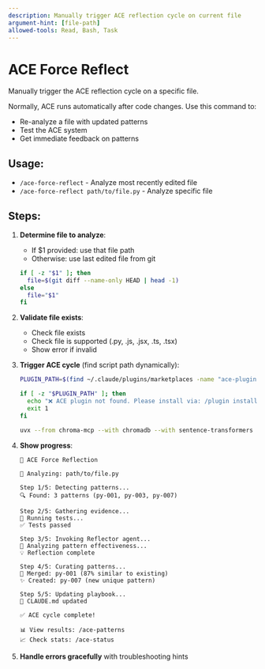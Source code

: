```yaml
---
description: Manually trigger ACE reflection cycle on current file
argument-hint: [file-path]
allowed-tools: Read, Bash, Task
---
```


# ACE Force Reflect

Manually trigger the ACE reflection cycle on a specific file.

Normally, ACE runs automatically after code changes. Use this command to:
- Re-analyze a file with updated patterns
- Test the ACE system
- Get immediate feedback on patterns

## Usage:
- `/ace-force-reflect` - Analyze most recently edited file
- `/ace-force-reflect path/to/file.py` - Analyze specific file

## Steps:

1. **Determine file to analyze**:
   - If $1 provided: use that file path
   - Otherwise: use last edited file from git
   ```bash
   if [ -z "$1" ]; then
     file=$(git diff --name-only HEAD | head -1)
   else
     file="$1"
   fi
   ```

2. **Validate file exists**:
   - Check file exists
   - Check file is supported (.py, .js, .jsx, .ts, .tsx)
   - Show error if invalid

3. **Trigger ACE cycle** (find script path dynamically):
   ```bash
   PLUGIN_PATH=$(find ~/.claude/plugins/marketplaces -name "ace-plugin-marketplace" -type d 2>/dev/null | head -1)

   if [ -z "$PLUGIN_PATH" ]; then
     echo "❌ ACE plugin not found. Please install via: /plugin install ace-orchestration@ace-plugin-marketplace"
     exit 1
   fi

   uvx --from chroma-mcp --with chromadb --with sentence-transformers --with scikit-learn python3 "$PLUGIN_PATH/plugins/ace-orchestration/scripts/ace-cycle.py" "$file" --force
   ```

4. **Show progress**:
   ```
   🔄 ACE Force Reflection

   📄 Analyzing: path/to/file.py

   Step 1/5: Detecting patterns...
   🔍 Found: 3 patterns (py-001, py-003, py-007)

   Step 2/5: Gathering evidence...
   🧪 Running tests...
   ✅ Tests passed

   Step 3/5: Invoking Reflector agent...
   🤔 Analyzing pattern effectiveness...
   💡 Reflection complete

   Step 4/5: Curating patterns...
   🔀 Merged: py-001 (87% similar to existing)
   ✨ Created: py-007 (new unique pattern)

   Step 5/5: Updating playbook...
   📖 CLAUDE.md updated

   ✅ ACE cycle complete!

   📊 View results: /ace-patterns
   📈 Check stats: /ace-status
   ```

5. **Handle errors gracefully** with troubleshooting hints
